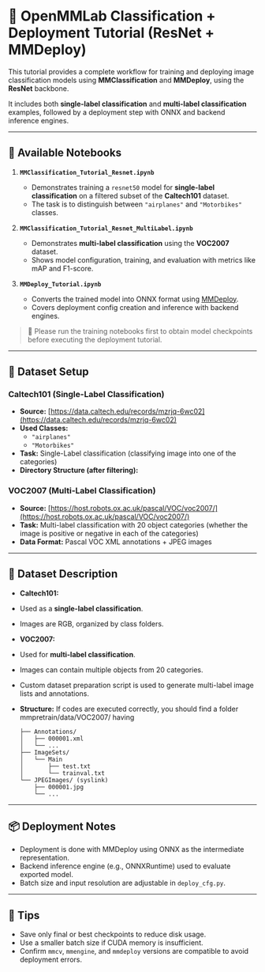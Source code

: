 # 🧠 OpenMMLab Classification + Deployment Tutorial (ResNet + MMDeploy)

This tutorial provides a complete workflow for training and deploying image classification models using **MMClassification** and **MMDeploy**, using the **ResNet** backbone.

It includes both **single-label classification** and **multi-label classification** examples, followed by a deployment step with ONNX and backend inference engines.

---

## 📘 Available Notebooks

1. **`MMClassification_Tutorial_Resnet.ipynb`**  
   - Demonstrates training a `resnet50` model for **single-label classification** on a filtered subset of the **Caltech101** dataset.
   - The task is to distinguish between `"airplanes"` and `"Motorbikes"` classes.

2. **`MMClassification_Tutorial_Resnet_MultiLabel.ipynb`**  
   - Demonstrates **multi-label classification** using the **VOC2007** dataset.
   - Shows model configuration, training, and evaluation with metrics like mAP and F1-score.

3. **`MMDeploy_Tutorial.ipynb`**  
   - Converts the trained model into ONNX format using [MMDeploy](https://github.com/open-mmlab/mmdeploy).
   - Covers deployment config creation and inference with backend engines.

> 📝 Please run the training notebooks first to obtain model checkpoints before executing the deployment tutorial.

---

## 📂 Dataset Setup

### Caltech101 (Single-Label Classification)

- **Source:** [https://data.caltech.edu/records/mzrjq-6wc02](https://data.caltech.edu/records/mzrjq-6wc02)
- **Used Classes:**  
  - `"airplanes"`  
  - `"Motorbikes"`  
- **Task:** Single-Label classification (classifying image into one of the categories)  
- **Directory Structure (after filtering):**

### VOC2007 (Multi-Label Classification)

- **Source:** [https://host.robots.ox.ac.uk/pascal/VOC/voc2007/](https://host.robots.ox.ac.uk/pascal/VOC/voc2007/)
- **Task:** Multi-label classification with 20 object categories (whether the image is positive or negative in each of the categories)
- **Data Format:** Pascal VOC XML annotations + JPEG images

---

## 🧾 Dataset Description

- **Caltech101:**  
- Used as a **single-label classification**.
- Images are RGB, organized by class folders.

- **VOC2007:**  
- Used for **multi-label classification**.
- Images can contain multiple objects from 20 categories.
- Custom dataset preparation script is used to generate multi-label image lists and annotations.
- **Structure:** 
  If codes are executed correctly, you should find a folder mmpretrain/data/VOC2007/ having
  ```
  ├── Annotations/
  │   ├── 000001.xml
  │   └── ...
  ├── ImageSets/
  │   └── Main
  │       ├── test.txt
  │       └── trainval.txt
  └── JPEGImages/ (syslink)
      ├── 000001.jpg
      └── ...
  ```

---

## 📦 Deployment Notes

- Deployment is done with MMDeploy using ONNX as the intermediate representation.
- Backend inference engine (e.g., ONNXRuntime) used to evaluate exported model.
- Batch size and input resolution are adjustable in `deploy_cfg.py`.

---

## 📌 Tips

- Save only final or best checkpoints to reduce disk usage.
- Use a smaller batch size if CUDA memory is insufficient.
- Confirm `mmcv`, `mmengine`, and `mmdeploy` versions are compatible to avoid deployment errors.
